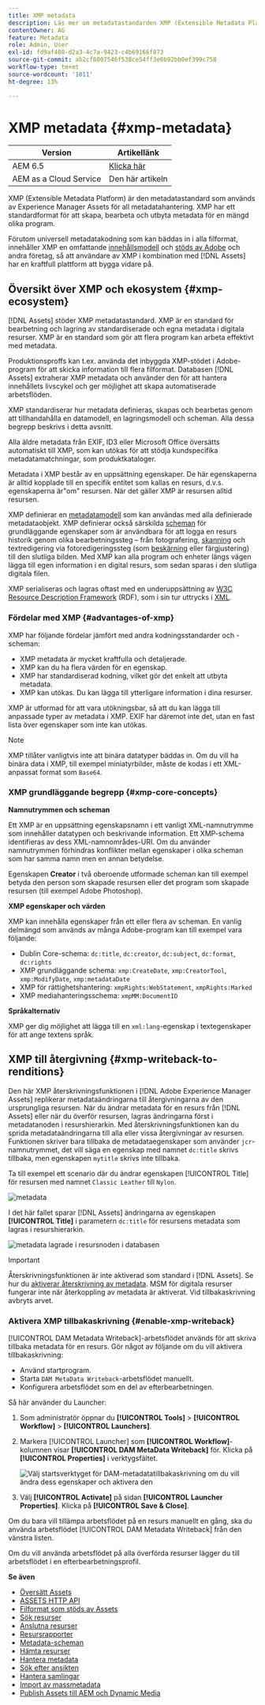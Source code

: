```yaml
---
title: XMP metadata
description: Läs mer om metadatastandarden XMP (Extensible Metadata Platform) för metadatahantering. Det används av Experience Manager som ett standardiserat format för att skapa, bearbeta och utbyta metadata.
contentOwner: AG
feature: Metadata
role: Admin, User
exl-id: fd9af408-d2a3-4c7a-9423-c4b69166f873
source-git-commit: ab2cf8007546f538ce54ff3e0b92bb0ef399c758
workflow-type: tm+mt
source-wordcount: '1011'
ht-degree: 13%

---
```


# XMP metadata {#xmp-metadata}

| Version | Artikellänk |
| -------- | ---------------------------- |
| AEM 6.5 | [Klicka här](https://experienceleague.adobe.com/docs/experience-manager-65/assets/administer/xmp-writeback.html) |
| AEM as a Cloud Service | Den här artikeln |

XMP (Extensible Metadata Platform) är den metadatastandard som används av Experience Manager Assets för all metadatahantering. XMP har ett standardformat för att skapa, bearbeta och utbyta metadata för en mängd olika program.

Förutom universell metadatakodning som kan bäddas in i alla filformat, innehåller XMP en omfattande [innehållsmodell](#xmp-core-concepts) och [stöds av Adobe](#advantages-of-xmp) och andra företag, så att användare av XMP i kombination med [!DNL Assets] har en kraftfull plattform att bygga vidare på.

## Översikt över XMP och ekosystem {#xmp-ecosystem}

[!DNL Assets] stöder XMP metadatastandard. XMP är en standard för bearbetning och lagring av standardiserade och egna metadata i digitala resurser. XMP är en standard som gör att flera program kan arbeta effektivt med metadata.

Produktionsproffs kan t.ex. använda det inbyggda XMP-stödet i Adobe-program för att skicka information till flera filformat. Databasen [!DNL Assets] extraherar XMP metadata och använder den för att hantera innehållets livscykel och ger möjlighet att skapa automatiserade arbetsflöden.

XMP standardiserar hur metadata definieras, skapas och bearbetas genom att tillhandahålla en datamodell, en lagringsmodell och scheman. Alla dessa begrepp beskrivs i detta avsnitt.

Alla äldre metadata från EXIF, ID3 eller Microsoft Office översätts automatiskt till XMP, som kan utökas för att stödja kundspecifika metadatamatchningar, som produktkataloger.

Metadata i XMP består av en uppsättning egenskaper. De här egenskaperna är alltid kopplade till en specifik entitet som kallas en resurs, d.v.s. egenskaperna är&quot;om&quot; resursen. När det gäller XMP är resursen alltid resursen.

XMP definierar en [metadatamodell](https://sv.wikipedia.org/wiki/Metadata) som kan användas med alla definierade metadataobjekt. XMP definierar också särskilda [scheman](https://en.wikipedia.org/wiki/XML_schema) för grundläggande egenskaper som är användbara för att logga en resurs historik genom olika bearbetningssteg – från fotografering, [skanning](https://sv.wikipedia.org/wiki/Bildl%C3%A4sare) och textredigering via fotoredigeringssteg (som [beskärning](https://sv.wikipedia.org/wiki/Bildbesk%C3%A4rning) eller färgjustering) till den slutliga bilden. Med XMP kan alla program och enheter längs vägen lägga till egen information i en digital resurs, som sedan sparas i den slutliga digitala filen.

XMP serialiseras och lagras oftast med en underuppsättning av [W3C](https://sv.wikipedia.org/wiki/World_Wide_Web_Consortium) [Resource Description Framework](https://sv.wikipedia.org/wiki/Resource_Description_Framework) (RDF), som i sin tur uttrycks i [XML](https://sv.wikipedia.org/wiki/XML).

### Fördelar med XMP {#advantages-of-xmp}

XMP har följande fördelar jämfört med andra kodningsstandarder och -scheman:

* XMP metadata är mycket kraftfulla och detaljerade.
* XMP kan du ha flera värden för en egenskap.
* XMP har standardiserad kodning, vilket gör det enkelt att utbyta metadata.
* XMP kan utökas. Du kan lägga till ytterligare information i dina resurser.

XMP är utformad för att vara utökningsbar, så att du kan lägga till anpassade typer av metadata i XMP. EXIF har däremot inte det, utan en fast lista över egenskaper som inte kan utökas.

>[!NOTE]
>
>XMP tillåter vanligtvis inte att binära datatyper bäddas in. Om du vill ha binära data i XMP, till exempel miniatyrbilder, måste de kodas i ett XML-anpassat format som `Base64`.

### XMP grundläggande begrepp {#xmp-core-concepts}

**Namnutrymmen och scheman**

Ett XMP är en uppsättning egenskapsnamn i ett vanligt XML-namnutrymme som innehåller
datatypen och beskrivande information. Ett XMP-schema identifieras av dess XML-namnområdes-URI. Om du använder namnutrymmen förhindras konflikter mellan egenskaper i olika scheman som har samma namn men en annan betydelse.

Egenskapen **Creator** i två oberoende utformade scheman kan till exempel betyda den person som skapade resursen eller det program som skapade resursen (till exempel Adobe Photoshop).

**XMP egenskaper och värden**

XMP kan innehålla egenskaper från ett eller flera av scheman. En vanlig delmängd som används av många Adobe-program kan till exempel vara följande:

* Dublin Core-schema: `dc:title`, `dc:creator`, `dc:subject`, `dc:format`, `dc:rights`
* XMP grundläggande schema: `xmp:CreateDate`, `xmp:CreatorTool`, `xmp:ModifyDate`, `xmp:metadataDate`
* XMP för rättighetshantering: `xmpRights:WebStatement`, `xmpRights:Marked`
* XMP mediahanteringsschema: `xmpMM:DocumentID`

**Språkalternativ**

XMP ger dig möjlighet att lägga till en `xml:lang`-egenskap i textegenskaper för att ange textens språk.

## XMP till återgivning {#xmp-writeback-to-renditions}

Den här XMP återskrivningsfunktionen i [!DNL Adobe Experience Manager Assets] replikerar metadataändringarna till återgivningarna av den ursprungliga resursen.
När du ändrar metadata för en resurs från [!DNL Assets] eller när du överför resursen, lagras ändringarna först i metadatanoden i resurshierarkin. Med återskrivningsfunktionen kan du sprida metadataändringarna till alla eller vissa återgivningar av resursen. Funktionen skriver bara tillbaka de metadataegenskaper som använder `jcr`-namnutrymmet, det vill säga en egenskap med namnet `dc:title` skrivs tillbaka, men egenskapen `mytitle` skrivs inte tillbaka.

Ta till exempel ett scenario där du ändrar egenskapen [!UICONTROL Title] för resursen med namnet `Classic Leather` till `Nylon`.

![metadata](assets/metadata.png)

I det här fallet sparar [!DNL Assets] ändringarna av egenskapen **[!UICONTROL Title]** i parametern `dc:title` för resursens metadata som lagras i resurshierarkin.

![metadata lagrade i resursnoden i databasen](assets/metadata_stored.png)

>[!IMPORTANT]
>
>Återskrivningsfunktionen är inte aktiverad som standard i [!DNL Assets]. Se hur du [aktiverar återskrivning av metadata](#enable-xmp-writeback). MSM för digitala resurser fungerar inte när återkoppling av metadata är aktiverat. Vid tillbakaskrivning avbryts arvet.

### Aktivera XMP tillbakaskrivning {#enable-xmp-writeback}

[!UICONTROL DAM Metadata Writeback]-arbetsflödet används för att skriva tillbaka metadata för en resurs. Gör något av följande om du vill aktivera tillbakaskrivning:

* Använd startprogram.
* Starta `DAM MetaData Writeback`-arbetsflödet manuellt.
* Konfigurera arbetsflödet som en del av efterbearbetningen.

Så här använder du Launcher:

1. Som administratör öppnar du **[!UICONTROL Tools]** > **[!UICONTROL Workflow]** > **[!UICONTROL Launchers]**.
1. Markera [!UICONTROL Launcher] som **[!UICONTROL Workflow]**-kolumnen visar **[!UICONTROL DAM MetaData Writeback]** för. Klicka på **[!UICONTROL Properties]** i verktygsfältet.

   ![Välj startsverktyget för DAM-metadatatillbakaskrivning om du vill ändra dess egenskaper och aktivera den](assets/launcher-properties-metadata-writeback1.png)

1. Välj **[!UICONTROL Activate]** på sidan **[!UICONTROL Launcher Properties]**. Klicka på **[!UICONTROL Save & Close]**.

Om du bara vill tillämpa arbetsflödet på en resurs manuellt en gång, ska du använda arbetsflödet [!UICONTROL DAM Metadata Writeback] från den vänstra listen.

Om du vill använda arbetsflödet på alla överförda resurser lägger du till arbetsflödet i en efterbearbetningsprofil.

<!-- Commenting for now. Need to document how to enable metadata writeback. See CQDOC-17254.

### Enable XMP writeback {#enable-xmp-writeback}

To enable the metadata changes to be propagated to the renditions of the asset when uploading it, modify the **[!UICONTROL Adobe CQ DAM Rendition Maker]** configuration in Configuration Manager.

1. To open Configuration Manager, access `https://[aem_server]:[port]/system/console/configMgr`.
1. Open the **[!UICONTROL Adobe CQ DAM Rendition Maker]** configuration.
1. Select the **[!UICONTROL Propagate XMP]** option, and then save the changes.

### Enable XMP write-back for specific renditions {#enable-xmp-writeback-for-specific-renditions}

To let the XMP write-back feature propagate metadata changes to select renditions, specify these renditions to the [!UICONTROL XMP Writeback Process] workflow step of DAM Metadata WriteBack workflow. By default, this step is configured with the original rendition.

For the XMP write-back feature to propagate metadata to the rendition thumbnails 140.100.png and 319.319.png, perform these steps.

1. Select the Experience Manager logo, and then navigate to **[!UICONTROL Tools]** &gt; **[!UICONTROL Workflow]** &gt; **[!UICONTROL Models]**.
1. From the Models page, open the **[!UICONTROL DAM Metadata Writeback]** workflow model.
1. In the **[!UICONTROL DAM Metadata Writeback]** properties page, open the **[!UICONTROL XMP Writeback Process]** step.
1. In the **[!UICONTROL Step Properties]** dialog box, select the **[!UICONTROL Process]** tab.
1. In the **[!UICONTROL Arguments]** box, add `rendition:cq5dam.thumbnail.140.100.png,rendition:cq5dam.thumbnail.319.319.png`, and then select **[!UICONTROL OK]**.

   ![step_properties](assets/step_properties.png)

1. Save the changes.
1. To regenerate the Pyramid TIFF (PTIFF) renditions for Dynamic Media images with the new attributes, add the **[!UICONTROL Dynamic Media Process Image Assets]** step to the DAM Metadata write-back workflow. PTIFF renditions are only created and stored locally in a Dynamic Media Hybrid implementation.

1. Save the workflow.

The metadata changes are propagated to the renditions renditions thumbnail.140.100.png and thumbnail.319.319.png of the asset, and not the others.
-->

**Se även**

* [Översätt Assets](translate-assets.md)
* [ASSETS HTTP API](mac-api-assets.md)
* [Filformat som stöds av Assets](file-format-support.md)
* [Sök resurser](search-assets.md)
* [Anslutna resurser](use-assets-across-connected-assets-instances.md)
* [Resursrapporter](asset-reports.md)
* [Metadata-scheman](metadata-schemas.md)
* [Hämta resurser](download-assets-from-aem.md)
* [Hantera metadata](manage-metadata.md)
* [Sök efter ansikten](search-facets.md)
* [Hantera samlingar](manage-collections.md)
* [Import av massmetadata](metadata-import-export.md)
* [Publish Assets till AEM och Dynamic Media](/help/assets/publish-assets-to-aem-and-dm.md)
